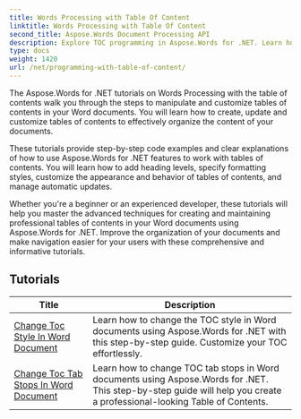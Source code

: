 ```yaml
---
title: Words Processing with Table Of Content
linktitle: Words Processing with Table Of Content
second_title: Aspose.Words Document Processing API
description: Explore TOC programming in Aspose.Words for .NET. Learn how to create and manipulate tables of contents in your Word documents with step-by-step tutorials and C# code examples.
type: docs
weight: 1420
url: /net/programming-with-table-of-content/
---
```

The Aspose.Words for .NET tutorials on Words Processing with the table of contents walk you through the steps to manipulate and customize tables of contents in your Word documents. You will learn how to create, update and customize tables of contents to effectively organize the content of your documents.

These tutorials provide step-by-step code examples and clear explanations of how to use Aspose.Words for .NET features to work with tables of contents. You will learn how to add heading levels, specify formatting styles, customize the appearance and behavior of tables of contents, and manage automatic updates.

Whether you're a beginner or an experienced developer, these tutorials will help you master the advanced techniques for creating and maintaining professional tables of contents in your Word documents using Aspose.Words for .NET. Improve the organization of your documents and make navigation easier for your users with these comprehensive and informative tutorials.

 ## Tutorials
| Title | Description |
| --- | --- |
| [Change Toc Style In Word Document](./change-style-of-toc-level/) | Learn how to change the TOC style in Word documents using Aspose.Words for .NET with this step-by-step guide. Customize your TOC effortlessly. |
| [Change Toc Tab Stops In Word Document](./change-toc-tab-stops/) | Learn how to change TOC tab stops in Word documents using Aspose.Words for .NET. This step-by-step guide will help you create a professional-looking Table of Contents. |
